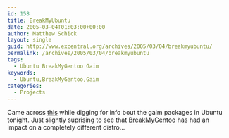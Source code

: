 ```yaml
---
id: 158
title: BreakMyUbuntu
date: 2005-03-04T01:03:00+00:00
author: Matthew Schick
layout: single
guid: http://www.excentral.org/archives/2005/03/04/breakmyubuntu/
permalink: /archives/2005/03/04/breakmyubuntu
tags:
  - Ubuntu BreakMyGentoo Gaim
keywords:
  - Ubuntu,BreakMyGentoo,Gaim
categories:
  - Projects
---
```

Came across <a href="http://www.ubuntulinux.org/wiki/BreakMyUbuntu">this</a> while digging for info bout the gaim packages in Ubuntu tonight.  Just slightly suprising to see that <a href="http://www.breakmygentoo.net">BreakMyGentoo</a> has had an impact on a completely different distro...